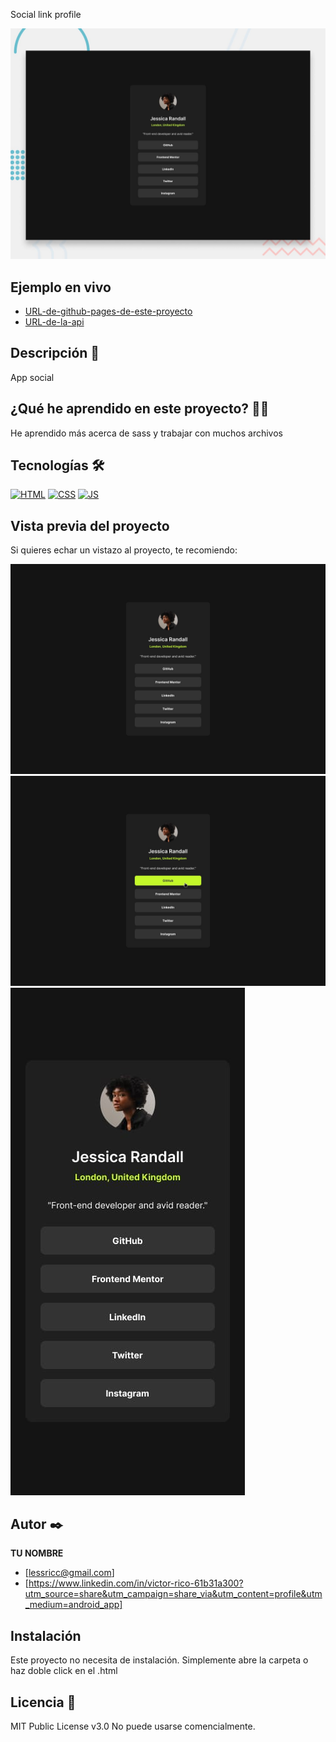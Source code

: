Social link profile

![Imagen del proyecto](https://raw.githubusercontent.com/Lesricol/social-links-profile/main/design%208/desktop-preview.jpg)

## Ejemplo en vivo

- [URL-de-github-pages-de-este-proyecto](URL-de-github-pages-de-este-proyecto)
- [URL-de-la-api](URL-de-la-api)

## Descripción 📑

App social

## ¿Qué he aprendido en este proyecto? 🙇🏻

He aprendido más acerca de sass y trabajar con muchos archivos

## Tecnologías 🛠

<!-- Iconos sacados de: https://github.com/hendrasob/badges/blob/master/README.md y https://github.com/alexandresanlim/Badges4-README.md-Profile -->

[![HTML](https://img.shields.io/badge/HTML5-E34F26?style=for-the-badge&logo=html5&logoColor=white)](https://es.wikipedia.org/wiki/HTML5)
[![CSS](https://img.shields.io/badge/CSS3-1572B6?style=for-the-badge&logo=css3&logoColor=white)](https://es.wikipedia.org/wiki/CSS)
[![JS](https://img.shields.io/badge/JavaScript-F7DF1E?style=for-the-badge&logo=javascript&logoColor=black)](https://es.wikipedia.org/wiki/JavaScript)

## Vista previa del proyecto

Si quieres echar un vistazo al proyecto, te recomiendo:

![Captura del proyecto](https://raw.githubusercontent.com/Lesricol/social-links-profile/main/design%208/destkop-design.jpg)
![Captura del proyecto](https://raw.githubusercontent.com/Lesricol/social-links-profile/main/design%208/active-states.jpg)
![Captura del proyecto](https://raw.githubusercontent.com/Lesricol/social-links-profile/main/design%208/mobile-design.jpg)

## Autor ✒️

**TU NOMBRE**

- [lessricc@gmail.com]
- [https://www.linkedin.com/in/victor-rico-61b31a300?utm_source=share&utm_campaign=share_via&utm_content=profile&utm_medium=android_app]


## Instalación

Este proyecto no necesita de instalación. Simplemente abre la carpeta o haz doble click en el .html

## Licencia 📄

MIT Public License v3.0
No puede usarse comencialmente.
